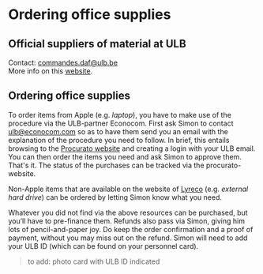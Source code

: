 # Ordering office supplies

## Official suppliers of material at ULB

Contact: <commandes.daf@ulb.be>   
More info on this [website](https://portail.ulb.be/fr/finances-achats-et-comptabilite/achats/fournisseurs-officiels-de-l-ulb?ksession=16275aab-dd0b-4ec5-a9e0-eba79f497812).

## Ordering office supplies

To order items from Apple (e.g. _laptop_), you have to make use of the procedure via the ULB-partner Econocom. First ask Simon to contact ulb@econocom.com so as to have them send you an email with the explanation of the procedure you need to follow. In brief, this entails browsing to the [Procurato website](https://education.procurato.store/ulb) and creating a login with your ULB email. You can then order the items you need and ask Simon to approve them. That's it. The status of the purchases can be tracked via the procurato-website.

Non-Apple items that are available on the website of [Lyreco](https://www.lyreco.com/webshop/FRBE) (e.g. _external hard drive_) can be ordered by letting Simon know what you need. 

Whatever you did not find via the above resources can be purchased, but you’ll have to pre-finance them. Refunds also pass via Simon, giving him lots of pencil-and-paper joy. Do keep the order confirmation and a proof of payment, without you may miss out on the refund. Simon will need to add your ULB ID (which can be found on your personnel card). 

> to add: photo card with ULB ID indicated
